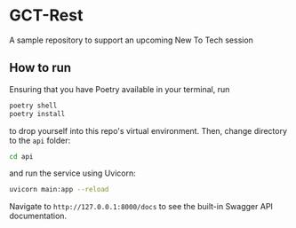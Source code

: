 # GCT-Rest

A sample repository to support an upcoming New To Tech session

## How to run

Ensuring that you have Poetry available in your terminal, run

```bash
poetry shell
poetry install
```

to drop yourself into this repo's virtual environment. Then, change directory to the `api` folder:

```bash
cd api
```

and run the service using Uvicorn:

```bash
uvicorn main:app --reload
```

Navigate to `http://127.0.0.1:8000/docs` to see the built-in Swagger API documentation.
